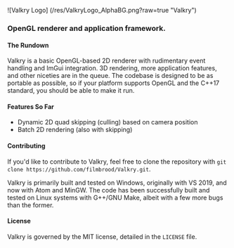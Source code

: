 ![Valkry Logo] (/res/ValkryLogo_AlphaBG.png?raw=true "Valkry")

### OpenGL renderer and application framework.

#### The Rundown
Valkry is a basic OpenGL-based 2D renderer with rudimentary event handling and ImGui integration. 3D rendering, more application features, and other niceties are in the queue.
The codebase is designed to be as portable as possible, so if your platform supports OpenGL and the C++17 standard, you should be able to make it run.

#### Features So Far
- Dynamic 2D quad skipping (culling) based on camera position
- Batch 2D rendering (also with skipping)

#### Contributing
If you'd like to contribute to Valkry, feel free to clone the repository with `git clone https://github.com/filmbrood/Valkry.git`.

Valkry is primarily built and tested on Windows, originally with VS 2019, and now with Atom and MinGW. The code has been successfully built and tested on Linux systems with G++/GNU Make, albeit with a few more bugs than the former.

#### License
Valkry is governed by the MIT license, detailed in the `LICENSE` file.
